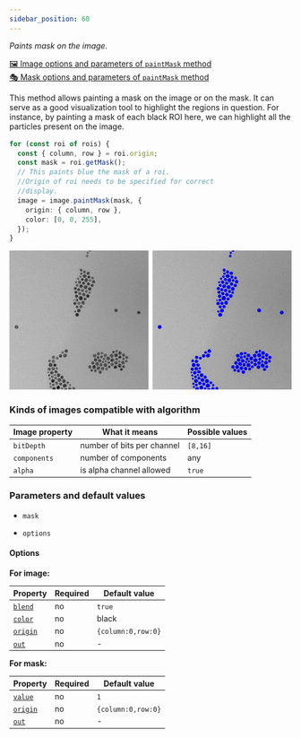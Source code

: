 ```yaml
---
sidebar_position: 60
---
```


_Paints mask on the image._

[🖼️ Image options and parameters of `paintMask` method](https://api.image-js.org/classes/index.Image.html#paintMask)  
[🎭 Mask options and parameters of `paintMask` method](https://api.image-js.org/classes/index.Mask.html#paintMask)

This method allows painting a mask on the image or on the mask. It can serve as a good visualization tool to highlight the regions in question. For instance, by painting a mask of each black ROI here, we can highlight all the particles present on the image.

```ts
for (const roi of rois) {
  const { column, row } = roi.origin;
  const mask = roi.getMask();
  // This paints blue the mask of a roi.
  //Origin of roi needs to be specified for correct
  //display.
  image = image.paintMask(mask, {
    origin: { column, row },
    color: [0, 0, 255],
  });
}
```

![paintMask in action](./images/paintMask/paintMaskComp.png)

### Kinds of images compatible with algorithm

| Image property | What it means              | Possible values |
| -------------- | -------------------------- | --------------- |
| `bitDepth`     | number of bits per channel | `[8,16]`        |
| `components`   | number of components       | any             |
| `alpha`        | is alpha channel allowed   | `true`          |

### Parameters and default values

- `mask`

- `options`

#### Options

**For image:**

| Property                                                                                  | Required | Default value      |
| ----------------------------------------------------------------------------------------- | -------- | ------------------ |
| [`blend`](https://api.image-js.org/interfaces/index.PaintMaskOnImageOptions.html#blend)   | no       | `true`             |
| [`color`](https://api.image-js.org/interfaces/index.PaintMaskOnImageOptions.html#color)   | no       | black              |
| [`origin`](https://api.image-js.org/interfaces/index.PaintMaskOnImageOptions.html#origin) | no       | `{column:0,row:0}` |
| [`out`](https://api.image-js.org/interfaces/index.PaintMaskOnImageOptions.html#out)       | no       | -                  |

**For mask:**

| Property                                                                                 | Required | Default value      |
| ---------------------------------------------------------------------------------------- | -------- | ------------------ |
| [`value`](https://api.image-js.org/interfaces/index.PaintMaskOnMaskOptions.html#value)   | no       | `1`                |
| [`origin`](https://api.image-js.org/interfaces/index.PaintMaskOnMaskOptions.html#origin) | no       | `{column:0,row:0}` |
| [`out`](https://api.image-js.org/interfaces/index.PaintMaskOnMaskOptions.html#out)       | no       | -                  |
